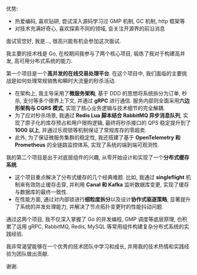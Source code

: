 优势: 
- 热爱编码, 喜欢钻研, 尝试深入源码学习过 GMP 机制, GC 机制, http 框架等
- 对技术充满好奇心, 喜欢探索不同的领域, 会关注开源界的前沿消息

面试官您好, 我是..., 很高兴能有机会参加这次面试.

我主要的技术栈是 Go, 在校期间我参与了两个核心项目, 锻炼了我对于构建高并发, 高可用分布式系统的能力.

第一个项目是一个**高并发的在线交易处理平台**. 在这个项目中, 我们面临的主要挑战是如何处理常规销售和瞬时大流量的秒杀活动.
* 在架构上, 我主导采用了**微服务架构**, 基于 DDD 的思想将系统拆分为订单, 秒杀, 支付等多个限界上下文, 并通过 **gRPC** 进行通信. 服务内部则全面采用**六边形架构与 CQRS 模式**, 实现了核心业务逻辑与技术细节的完全解耦.
* 为了应对秒杀场景, 我通过 **Redis Lua 脚本结合 RabbitMQ 异步消息队列**, 实现了原子化的库存预占和用户限购逻辑, 最终将秒杀接口的 QPS 稳定提升到了 **1000 以上**, 并通过乐观锁等机制保证了常规库存的零超卖.
* 此外, 为了保证微服务集群的稳定性, 我还搭建了基于 **OpenTelemetry 和 Prometheus** 的全链路监控体系, 实现了系统的端到端可观测性.

我的第二个项目是出于对底层组件的兴趣, 从零开始设计和实现了一个**分布式缓存系统**.
* 这个项目重点解决了分布式缓存的几个经典难题. 比如, 我通过 **singleflight** 机制来有效防止缓存击穿, 并利用 **Canal 和 Kafka** 监听数据库变更, 实现了缓存与数据库的最终一致性.
* 在性能方面, 通过对内部锁进行**细粒度拆分**以及设计**协作式驱逐策略**, 显著提升了系统的并发处理能力, 并解决了节点拓扑变更时的性能抖动问题.

通过这两个项目, 我不仅深入掌握了 Go 的并发编程, GMP 调度等底层原理, 也积累了运用 gRPC, RabbitMQ, Redis, MySQL 等常用组件构建复杂分布式系统的实践经验.

我非常渴望能够在一个优秀的技术团队中学习和成长, 并用我的技术热情和实践经验为团队做出贡献.

谢谢.